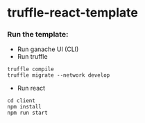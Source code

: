 # truffle-react-template

### Run the template:

- Run ganache UI (CLI)
- Run truffle
```linux
truffle compile
truffle migrate --network develop
```
- Run react
```linux
cd client
npm install
npm run start
```
